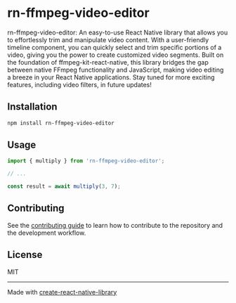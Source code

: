 # rn-ffmpeg-video-editor

rn-ffmpeg-video-editor: An easy-to-use React Native library that allows you to effortlessly trim and manipulate video content. With a user-friendly timeline component, you can quickly select and trim specific portions of a video, giving you the power to create customized video segments. Built on the foundation of ffmpeg-kit-react-native, this library bridges the gap between native FFmpeg functionality and JavaScript, making video editing a breeze in your React Native applications. Stay tuned for more exciting features, including video filters, in future updates!

## Installation

```sh
npm install rn-ffmpeg-video-editor
```

## Usage

```js
import { multiply } from 'rn-ffmpeg-video-editor';

// ...

const result = await multiply(3, 7);
```

## Contributing

See the [contributing guide](CONTRIBUTING.md) to learn how to contribute to the repository and the development workflow.

## License

MIT

---

Made with [create-react-native-library](https://github.com/callstack/react-native-builder-bob)

